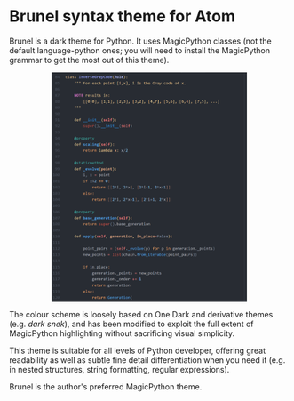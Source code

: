 # Brunel syntax theme for Atom

Brunel is a dark theme for Python. It uses MagicPython classes (not the default language-python ones; you will need to install the MagicPython grammar to get the most out of this theme).

<img src="https://github.com/willflet/brunel-syntax/raw/master/sample.png" alt="Screenshot of sample code using Brunel" style="display:block; margin-left: auto; margin-right: auto; width:70%;" width="70%" />

The colour scheme is loosely based on One Dark and derivative themes (e.g. *dark snek*), and has been modified to exploit the full extent of MagicPython highlighting without sacrificing visual simplicity.

This theme is suitable for all levels of Python developer, offering great readability as well as subtle fine detail differentiation when you need it (e.g. in nested structures, string formatting, regular expressions).

Brunel is the author's preferred MagicPython theme.
